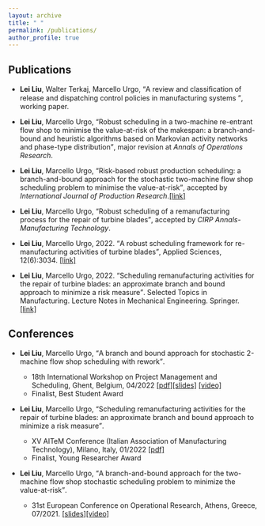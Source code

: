 ```yaml
---
layout: archive
title: " "
permalink: /publications/
author_profile: true
---
```


## Publications

* **Lei Liu**, Walter Terkaj, Marcello Urgo, <q>A review and classiﬁcation of release and dispatching control policies in manufacturing systems </q>, working paper.

* **Lei Liu**, Marcello Urgo, <q>Robust scheduling in a two-machine re-entrant flow shop to minimise the value-at-risk of the makespan: a branch-and-bound and heuristic algorithms based on Markovian activity networks and phase-type distribution</q>, major revision at *Annals of Operations Research*.

* **Lei Liu**, Marcello Urgo, <q>Risk-based robust production scheduling: a branch-and-bound approach for the stochastic two-machine flow shop scheduling problem to minimise the value-at-risk</q>, accepted by *International Journal of Production Research*.[[link]](https://doi.org/10.1080/00207543.2023.2217279)

* **Lei Liu**, Marcello Urgo, <q>Robust scheduling of a remanufacturing process for the repair of turbine blades</q>, accepted by *CIRP Annals-Manufacturing Technology*.

* **Lei Liu**, Marcello Urgo, 2022. <q>A robust scheduling framework for re-manufacturing activities of turbine blades</q>, Applied Sciences, 12(6):3034. [[link]](https://www.mdpi.com/2076-3417/12/6/3034)

* **Lei Liu**, Marcello Urgo, 2022. <q>Scheduling remanufacturing activities for the repair of turbine blades: an approximate branch and bound approach to minimize a risk measure</q>. Selected Topics in Manufacturing. Lecture Notes in Mechanical Engineering. Springer. [[link]](https://doi.org/10.1007/978-3-030-82627-7_3)

## Conferences
* **Lei Liu**, Marcello Urgo, <q>A branch and bound approach for stochastic 2-machine flow shop scheduling with rework</q>.
  - 18th International Workshop on Project Management and Scheduling, Ghent, Belgium, 04/2022 [\[pdf\]](/files/PMS2022_paper.pdf)[\[slides\]](/files/PMS2022_slides.pdf) [\[video\]](https://www.youtube.com/watch?v=7njudMzoK4c&t=5s)
  - Finalist, Best Student Award

* **Lei Liu**, Marcello Urgo, <q>Scheduling remanufacturing activities for the repair of turbine blades: an approximate branch and bound approach to minimize a risk measure</q>.
  - XV AITeM Conference (Italian Association of Manufacturing Technology), Milano, Italy, 01/2022 [\[pdf\]](/files/XV_AITEM_LeiLIU.pdf)
  - Finalist, Young Researcher Award

* **Lei Liu**, Marcello Urgo, <q>A branch-and-bound approach for the two-machine flow shop stochastic scheduling problem to minimize the value-at-risk</q>.
  - 31st European Conference on Operational Research, Athens, Greece, 07/2021. [\[slides\]](/files/EURO2021Lei.pdf)[\[video\]](https://www.youtube.com/watch?v=JlzkkG4Bkoo)
